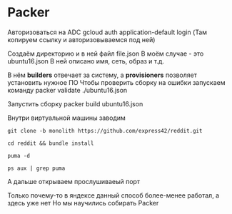 
 # Packer
Авторизоваться на ADC
gcloud auth application-default login
(Там копируем ссылку и авторизовываемся под ней)

Создаём директорию и в ней файл file.json
В моём случае - это ubuntu16.json
В ней описано имя, сеть, образ и т.д.

В нём **builders** отвечает за систему, а
**provisioners** позволяет установить нужное ПО
Чтобы проверить сборку на ошибки запускаем команду
packer validate ./ubuntu16.json

Запустить сборку
packer build ubuntu16.json

Внутри виртуальной машины заводим

```
git clone -b monolith https://github.com/express42/reddit.git

cd reddit && bundle install

puma -d

ps aux | grep puma
```

А дальше открываем прослушиваеый порт

Только почему-то в яндексе данный способ более-менее работал, а здесь уже нет
Но мы научились собирать Packer

